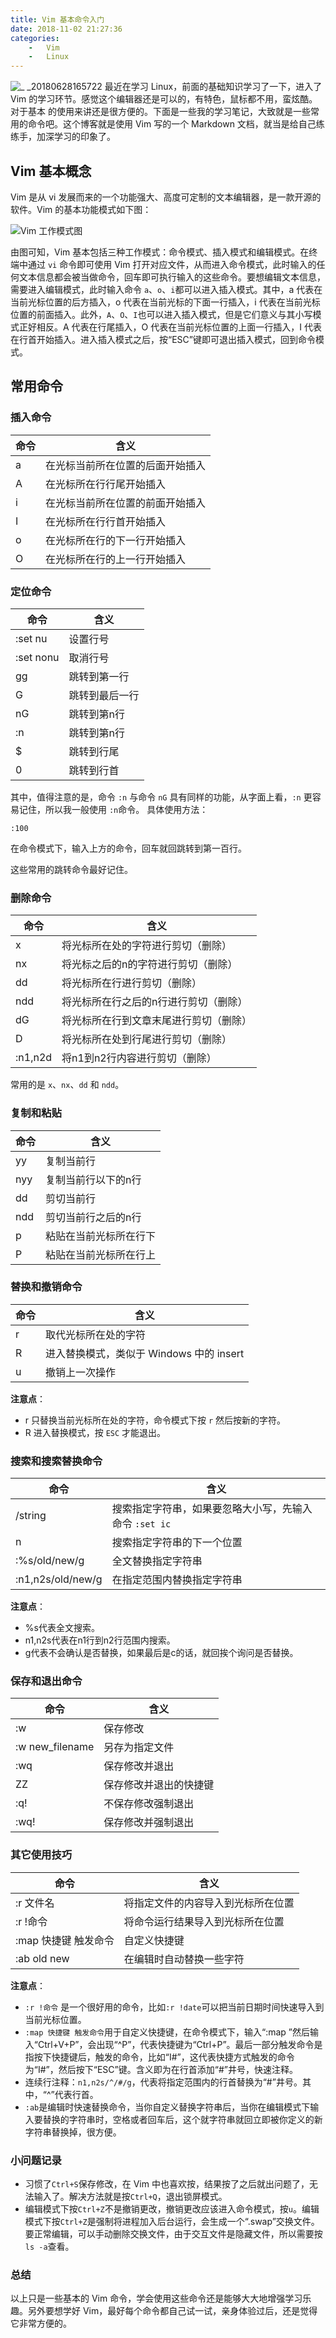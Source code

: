 ```yaml
---
title: Vim 基本命令入门
date: 2018-11-02 21:27:36
categories:
    -   Vim
    -   Linux
---
```

![_ _20180628165722](https://user-images.githubusercontent.com/25274581/42070648-028851e8-7b8a-11e8-9cd9-6fe5b4a8ddfd.png)
最近在学习 Linux，前面的基础知识学习了一下，进入了 Vim 的学习环节。感觉这个编辑器还是可以的，有特色，鼠标都不用，蛮炫酷。对于基本
的使用来讲还是很方便的。下面是一些我的学习笔记，大致就是一些常用的命令吧。这个博客就是使用 Vim 写的一个 Markdown 文档，就当是给自己练练手，加深学习的印象了。
<!-- more -->
## Vim 基本概念

Vim 是从 vi 发展而来的一个功能强大、高度可定制的文本编辑器，是一款开源的软件。Vim 的基本功能模式如下图：

![Vim 工作模式图](http://images2017.cnblogs.com/blog/1120165/201710/1120165-20171030080717386-896381469.png)

由图可知，Vim 基本包括三种工作模式：命令模式、插入模式和编辑模式。在终端中通过 `vi` 命令即可使用 Vim 打开对应文件，从而进入命令模式，此时输入的任何文本信息都会被当做命令，回车即可执行输入的这些命令。要想编辑文本信息，需要进入编辑模式，此时输入命令 `a`、`o`、`i`都可以进入插入模式。其中，a 代表在当前光标位置的后方插入，o 代表在当前光标的下面一行插入，i 代表在当前光标位置的前面插入。此外，`A`、`O`、`I`也可以进入插入模式，但是它们意义与其小写模式正好相反。A 代表在行尾插入，O 代表在当前光标位置的上面一行插入，I 代表在行首开始插入。进入插入模式之后，按“ESC”键即可退出插入模式，回到命令模式。

## 常用命令

### 插入命令

命令|含义
----|--------------------------------
a   |在光标当前所在位置的后面开始插入
A   |在光标所在行行尾开始插入
i   |在光标当前所在位置的前面开始插入
I   |在光标所在行行首开始插入
o   |在光标所在行的下一行开始插入
O   |在光标所在行的上一行开始插入

### 定位命令

命令     |含义
---------|--------------------------------
:set nu  |设置行号
:set nonu|取消行号
gg       |跳转到第一行
G        |跳转到最后一行
nG       |跳转到第n行
:n       |跳转到第n行
$        |跳转到行尾
0        |跳转到行首

其中，值得注意的是，命令 `:n` 与命令 `nG` 具有同样的功能，从字面上看，`:n` 更容易记住，所以我一般使用 `:n`命令。
具体使用方法：
```
:100
```
在命令模式下，输入上方的命令，回车就回跳转到第一百行。

这些常用的跳转命令最好记住。

### 删除命令

命令   |含义
-------|-------------------------------------
x      |将光标所在处的字符进行剪切（删除）
nx     |将光标之后的n的字符进行剪切（删除）
dd     |将光标所在行进行剪切（删除）
ndd    |将光标所在行之后的n行进行剪切（删除）
dG     |将光标所在行到文章末尾进行剪切（删除）
D      |将光标所在处到行尾进行剪切（删除）
:n1,n2d|将n1到n2行内容进行剪切（删除）

常用的是 `x`、`nx`、`dd` 和 `ndd`。

### 复制和粘贴

命令|含义
----|--------------------------
yy  |复制当前行
nyy |复制当前行以下的n行
dd  |剪切当前行
ndd |剪切当前行之后的n行
p   |粘贴在当前光标所在行下
P   |粘贴在当前光标所在行上

### 替换和撤销命令

命令|含义
----|----------------------------------------
r   |取代光标所在处的字符
R   |进入替换模式，类似于 Windows 中的 insert
u   |撤销上一次操作

**注意点**：

*	r 只替换当前光标所在处的字符，命令模式下按 `r` 然后按新的字符。
*	R 进入替换模式，按 `ESC` 才能退出。

### 搜索和搜索替换命令

命令              |含义
------------------|------------------------------------------------------
/string           |搜索指定字符串，如果要忽略大小写，先输入命令 `:set ic`
n                 |搜索指定字符串的下一个位置
:%s/old/new/g     |全文替换指定字符串
:n1,n2s/old/new/g |在指定范围内替换指定字符串

**注意点**：
*	%s代表全文搜索。
*	n1,n2s代表在n1行到n2行范围内搜索。
*	g代表不会确认是否替换，如果最后是c的话，就回挨个询问是否替换。

### 保存和退出命令

命令            |含义
----------------|----------------------
:w              |保存修改
:w new\_filename|另存为指定文件
:wq             |保存修改并退出
ZZ              |保存修改并退出的快捷键
:q!             |不保存修改强制退出
:wq!            |保存修改并强制退出

### 其它使用技巧

命令                |含义
--------------------|----------------------------------
:r 文件名           |将指定文件的内容导入到光标所在位置
:r !命令            |将命令运行结果导入到光标所在位置
:map 快捷键 触发命令|自定义快捷键
:ab old new         |在编辑时自动替换一些字符

**注意点**：

*	`:r !命令` 是一个很好用的命令，比如`:r !date`可以把当前日期时间快速导入到当前光标位置。
*	`:map 快捷键 触发命令`用于自定义快捷键，在命令模式下，输入“:map ”然后输入“Ctrl+V+P”，会出现“^P”，代表快捷键为“Ctrl+P”。最后一部分触发命令是指按下快捷键后，触发的命令，比如“I#<ESC>”，这代表快捷方式触发的命令为“I#”，然后按下“ESC”键。含义即为在行首添加“#”井号，快速注释。
*	连续行注释：`n1,n2s/^/#/g`，代表将指定范围内的行首替换为“#”井号。其中，“^”代表行首。
*	`:ab`是编辑时快速替换命令，当你自定义替换字符串后，当你在编辑模式下输入要替换的字符串时，空格或者回车后，这个就字符串就回立即被你定义的新字符串替换掉，很方便。


### 小问题记录

*	习惯了`Ctrl+S`保存修改，在 Vim 中也喜欢按，结果按了之后就出问题了，无法输入了。解决方法就是按`Ctrl+Q`，退出锁屏模式。
*	编辑模式下按`Ctrl+Z`不是撤销更改，撤销更改应该进入命令模式，按`u`。编辑模式下按`Ctrl+Z`是强制将进程加入后台运行，会生成一个“.swap”交换文件。要正常编辑，可以手动删除交换文件，由于交互文件是隐藏文件，所以需要按`ls -a`查看。

### 总结

以上只是一些基本的 Vim 命令，学会使用这些命令还是能够大大地增强学习乐趣。另外要想学好 Vim，最好每个命令都自己试一试，亲身体验过后，还是觉得它非常方便的。
